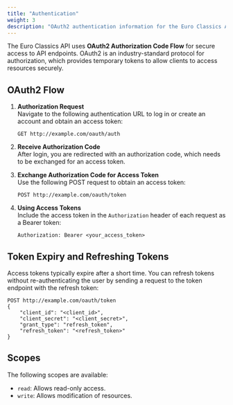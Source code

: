 ```yaml
---
title: "Authentication"
weight: 3
description: "OAuth2 authentication information for the Euro Classics API."
---
```


The Euro Classics API uses **OAuth2 Authorization Code Flow** for secure access to API endpoints. OAuth2 is an industry-standard protocol for authorization, which provides temporary tokens to allow clients to access resources securely.

## OAuth2 Flow

1. **Authorization Request**  
   Navigate to the following authentication URL to log in or create an account and obtain an access token:
   ```plaintext
   GET http://example.com/oauth/auth
   ```

2. **Receive Authorization Code**  
   After login, you are redirected with an authorization code, which needs to be exchanged for an access token.

3. **Exchange Authorization Code for Access Token**  
   Use the following POST request to obtain an access token:
   ```plaintext
   POST http://example.com/oauth/token
   ```

4. **Using Access Tokens**  
   Include the access token in the `Authorization` header of each request as a Bearer token:
   ```plaintext
   Authorization: Bearer <your_access_token>
   ```

## Token Expiry and Refreshing Tokens

Access tokens typically expire after a short time. You can refresh tokens without re-authenticating the user by sending a request to the token endpoint with the refresh token:
```plaintext
POST http://example.com/oauth/token
{
    "client_id": "<client_id>",
    "client_secret": "<client_secret>",
    "grant_type": "refresh_token",
    "refresh_token": "<refresh_token>"
}
```

## Scopes

The following scopes are available:
- `read`: Allows read-only access.
- `write`: Allows modification of resources.
